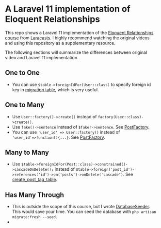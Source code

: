 # A Laravel 11 implementation of Eloquent Relationships

This repo shows a Laravel 11 implementation of the [Eloquent Relationships course](https://laracasts.com/series/eloquent-relationships) from [Laracasts](https://laracasts.com/).
I highly recommend watching the original videos and using this repository as a supplementary resource.

The following sections will summarize the differences between original video and Laravel 11 implementation.

## One to One

- You can use `$table->foreignIdFor(User::class)` to specify foreign id key in [migration table](database/migrations/2025_01_03_013940_create_profiles_table.php), which is very useful.

## One to Many

- Use `User::factory()->create()` instead of `factory(User::class)->create()`.
- Use `fake()->sentence` instead of `$faker->sentence`. See [PostFactory](database/factories/PostFactory.php).
- You can use `'user_id' => User::factory()` instead of `'user_id'=>function(){...}`. See [PostFactory](database/factories/PostFactory.php).

## Many to Many

- Use `$table->foreignIdFor(Post::class)->constrained()->cascadeOnDelete();` instead of `$table->foreign('post_id')->references('id')->on('posts')->onDelete('cascade')`. See [create_post_tag_table](database/migrations/2025_01_03_041312_create_post_tag_table.php).

## Has Many Through

- This is outside the scope of this course, but I wrote [DatabaseSeeder](database/seeders/DatabaseSeeder.php). This would save your time. You can seed the database with `php artisan migrate:fresh --seed`.
- 
